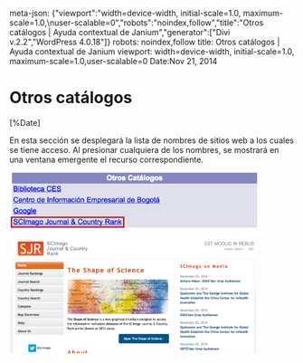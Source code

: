 meta-json: {"viewport":"width=device-width, initial-scale=1.0, maximum-scale=1.0,\nuser-scalable=0","robots":"noindex,follow","title":"Otros catálogos | Ayuda contextual de Janium","generator":["Divi v.2.2","WordPress 4.0.18"]}
robots: noindex,follow
title: Otros catálogos | Ayuda contextual de Janium
viewport: width=device-width, initial-scale=1.0, maximum-scale=1.0,user-scalable=0
Date:Nov 21, 2014

# Otros catálogos

[%Date]

En esta sección se desplegará la lista de nombres de sitios web a los
cuales se tiene acceso. Al presionar cualquiera de los nombres, se
mostrará en una ventana emergente el recurso correspondiente.

[<img src="Otros_catalogos.png" alt="Otros_catalogos" class="alignnone wp-image-233" width="438" height="102" />](Otros_catalogos.png)

[<img src="Otros_catalogos2.png" alt="Otros_catalogos2" class="alignnone wp-image-234" width="437" height="201" />](Otros_catalogos2.png)


